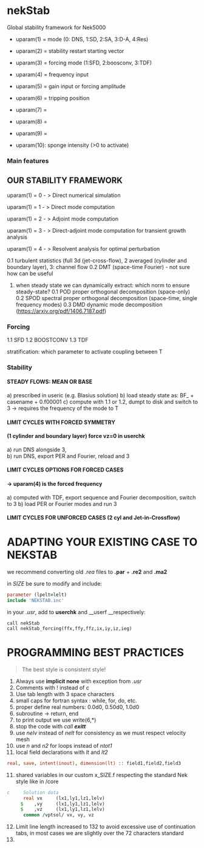 # nekStab
Global stability framework for Nek5000

- uparam(1) = mode (0: DNS, 1:SD, 2:SA, 3:D-A, 4:Res)

- uparam(2) = stability restart starting vector 

- uparam(3) = forcing mode (1:SFD, 2:boosconv, 3:TDF)

- uparam(4) = frequency input

- uparam(5) = gain input or forcing amplitude 

- uparam(6) = tripping position 

- uparam(7) = 

- uparam(8) = 

- uparam(9) = 

- uparam(10): sponge intensity (>0 to activate)

  

### Main features 



## OUR STABILITY FRAMEWORK



uparam(1) = 0 - > Direct numerical simulation

uparam(1) = 1 - > Direct mode computation

uparam(1) = 2 - > Adjoint mode computation

uparam(1) = 3 - > Direct-adjoint mode computation for transient growth analysis

uparam(1) = 4 - > Resolvent analysis for optimal perturbation





0.1 turbulent statistics (full 3d (jet-cross-flow), 2 averaged (cylinder and boundary layer), 3: channel flow
0.2 DMT (space-time Fourier) - not sure how can be useful

1. when steady state we can dynamically extract: which norm to ensure steady-state?
   0.1 POD proper orthogonal decomposition (space-only)
   0.2 SPOD spectral proper orthogonal decomposition (space-time, single frequency modes)
   0.3 DMD dynamic mode decomposition  (https://arxiv.org/pdf/1406.7187.pdf)

   

### Forcing 

1.1 SFD 
1.2 BOOSTCONV
1.3 TDF

stratification: which parameter to activate coupling between T



### Stability


#### STEADY FLOWS: MEAN OR BASE

a) prescribed in useric (e.g. Blasius solution)
b) load steady state as:  BF_ + casename + 0.f00001
c) compute with 1.1 or 1.2, dumpt to disk and switch to 3 -> requires the frequency of the mode to T

 ####  LIMIT CYCLES WITH FORCED SYMMETRY

 ####   (1 cylinder and boundary layer) force vz=0 in userchk

a) run DNS alongside 3,  
b) run DNS, export PER and Fourier, reload and 3

####  LIMIT CYCLES OPTIONS FOR FORCED CASES

####   -> uparam(4) is the forced frequency

a) computed with TDF, export sequence and Fourier decomposition, switch to 3
b) load PER or Fourier modes and run 3

####  LIMIT CYCLES FOR UNFORCED CASES (2 cyl and Jet-in-Crossflow)



# ADAPTING YOUR EXISTING CASE TO NEKSTAB

we recommend converting old _.rea_ files to __.par__ + __.re2__ and __.ma2__

in *SIZE* be sure to modify and include:

```fortran
parameter (lpelt=lelt)
include 'NEKSTAB.inc'
```

in your *.usr*, add to __userchk__ and __userf __respectively:

```
call nekStab
call nekStab_forcing(ffx,ffy,ffz,ix,iy,iz,ieg)
```



# PROGRAMMING BEST PRACTICES

> The best style is consistent style!

1. Always use **implicit none** with exception from _.usr_
2. Comments with ! instead of c
3. Use tab length with 3 space characters
4. small caps for fortran syntax : while, for, do, etc. 
5. proper define real numbers: 0.0d0, 0.50d0, 1.0d0
6. subroutine -> return, end 
7. to print output we use write(6,*)
8. stop the code with _call **exitt**_
9. use *nelv* instead of _*nelt*_ for consistency as we must respect velocity mesh
10. use *n* and *n2* for loops instead of *ntot1* 
11. local field declarations with *lt* and *lt2*

```fortran
real, save, intent(inout), dimension(lt) :: field1,field2,field3
```

11. shared variables in our custom x_SIZE.f  respecting the standard Nek style like in /core

```fortran
c     Solution data
      real vx     (lx1,ly1,lz1,lelv)
     $    ,vy     (lx1,ly1,lz1,lelv)
     $    ,vz     (lx1,ly1,lz1,lelv)
      common /vptsol/ vx, vy, vz
```

12. Limit line length increased to 132 to avoid excessive use of continuation tabs, in most cases we are slightly over the 72 characters standard
13. 